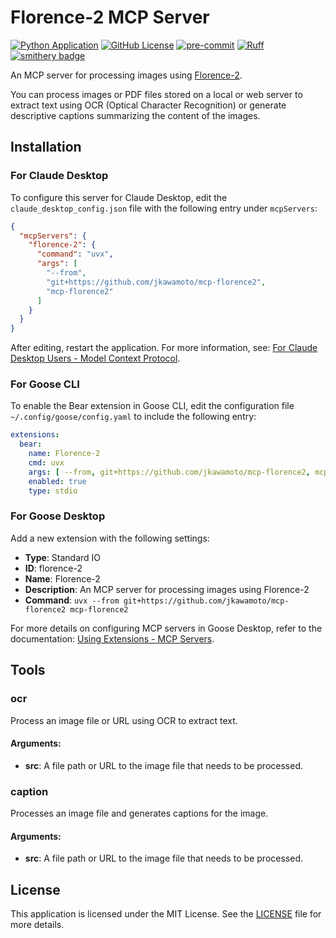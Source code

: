 # Florence-2 MCP Server

[![Python Application](https://github.com/jkawamoto/mcp-florence2/actions/workflows/python-app.yaml/badge.svg)](https://github.com/jkawamoto/mcp-florence2/actions/workflows/python-app.yaml)
[![GitHub License](https://img.shields.io/github/license/jkawamoto/mcp-florence2)](https://github.com/jkawamoto/mcp-florence2/blob/main/LICENSE)
[![pre-commit](https://img.shields.io/badge/pre--commit-enabled-brightgreen?logo=pre-commit)](https://github.com/pre-commit/pre-commit)
[![Ruff](https://img.shields.io/endpoint?url=https://raw.githubusercontent.com/astral-sh/ruff/main/assets/badge/v2.json)](https://github.com/astral-sh/ruff)
[![smithery badge](https://smithery.ai/badge/@jkawamoto/mcp-florence2)](https://smithery.ai/server/@jkawamoto/mcp-florence2)

An MCP server for processing images using [Florence-2](https://huggingface.co/microsoft/Florence-2-large).

You can process images or PDF files stored on a local or web server to extract text using OCR (Optical Character
Recognition) or generate descriptive captions summarizing the content of the images.

## Installation

### For Claude Desktop

To configure this server for Claude Desktop, edit the `claude_desktop_config.json` file with the following entry under
`mcpServers`:

```json
{
  "mcpServers": {
    "florence-2": {
      "command": "uvx",
      "args": [
        "--from",
        "git+https://github.com/jkawamoto/mcp-florence2",
        "mcp-florence2"
      ]
    }
  }
}
```

After editing, restart the application.
For more information,
see: [For Claude Desktop Users - Model Context Protocol](https://modelcontextprotocol.io/quickstart/user).

### For Goose CLI

To enable the Bear extension in Goose CLI,
edit the configuration file `~/.config/goose/config.yaml` to include the following entry:

```yaml
extensions:
  bear:
    name: Florence-2
    cmd: uvx
    args: [ --from, git+https://github.com/jkawamoto/mcp-florence2, mcp-florence2 ]
    enabled: true
    type: stdio
```

### For Goose Desktop

Add a new extension with the following settings:

- **Type**: Standard IO
- **ID**: florence-2
- **Name**: Florence-2
- **Description**: An MCP server for processing images using Florence-2
- **Command**: `uvx --from git+https://github.com/jkawamoto/mcp-florence2 mcp-florence2`

For more details on configuring MCP servers in Goose Desktop,
refer to the documentation:
[Using Extensions - MCP Servers](https://block.github.io/goose/docs/getting-started/using-extensions#mcp-servers).

## Tools

### ocr

Process an image file or URL using OCR to extract text.

#### Arguments:

- **src**: A file path or URL to the image file that needs to be processed.

### caption

Processes an image file and generates captions for the image.

#### Arguments:

- **src**: A file path or URL to the image file that needs to be processed.

## License

This application is licensed under the MIT License. See the [LICENSE](LICENSE) file for more details.
